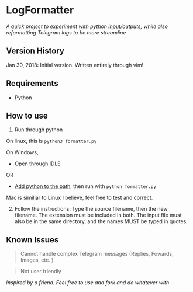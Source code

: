 
# LogFormatter

*A quick project to experiment with python input/outputs, while also reformatting Telegram logs to be more streamline* 

## Version History

Jan 30, 2018: Initial version. Written entirely through vim! 

## Requirements
* Python

## How to use
1. Run through python

On linux, this is ``python3 formatter.py`` 

On Windows, 
* Open through IDLE 

OR 

* [Add python to the path](https://superuser.com/questions/143119/how-do-i-add-python-to-the-windows-path), then run with ``python formatter.py``

Mac is similiar to Linux I believe, feel free to test and correct.  

2. Follow the instructions: Type the source filename, then the new filename. The extension must be included in both. The input file must also be in the same directory, and the names MUST be typed in quotes.  

## Known Issues
> Cannot handle complex Telegram messages (Replies, Fowards, Images, etc. )

> Not user friendly 










*Inspired by a friend. Feel free to use and fork and do whatever with*
